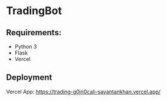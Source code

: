 # TradingBot
## Requirements:
* Python 3
* Flask
* Vercel

## Deployment 
Vercel App: https://trading-g0jn0cali-sayantankhan.vercel.app/
